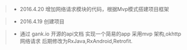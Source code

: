 > * 2016.4.20 增加网络请求模块的代码，根据Mvp模式搭建项目框架

> * 2016.4.19 创建项目

> * 通过 gank.io 开源的api文档 实现一个简易的app 采用mvp 架构,okhttp网络请求 后期修改为RxJava,RxAndroid,Retrofit.
